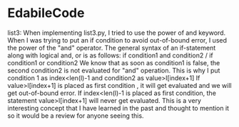 # EdabileCode

list3: 
When implementing list3.py, I tried to use the power of and keyword. When I was trying to put an if condition to avoid out-of-bound error, I used the power of the "and" operator.
The general syntax of an if-statement along with logical and, or is as follows: if condition1 and condition2 / if condition1 or condition2
We know that as soon as condition1 is false, the second condition2 is not evaluated for "and" operation. 
This is why I put condition 1 as index<len(l)-1 and condition2 as value>l[index+1]
If value>l[index+1] is placed as first condition , it will get evaluated and we will get out-of-bound error. 
If index<len(l)-1 is placed as first condition, the statement value>l[index+1] will never get evaluated. 
This is a very interesting concept that I have learned in the past and thought to mention it so it would be a review for anyone seeing this. 